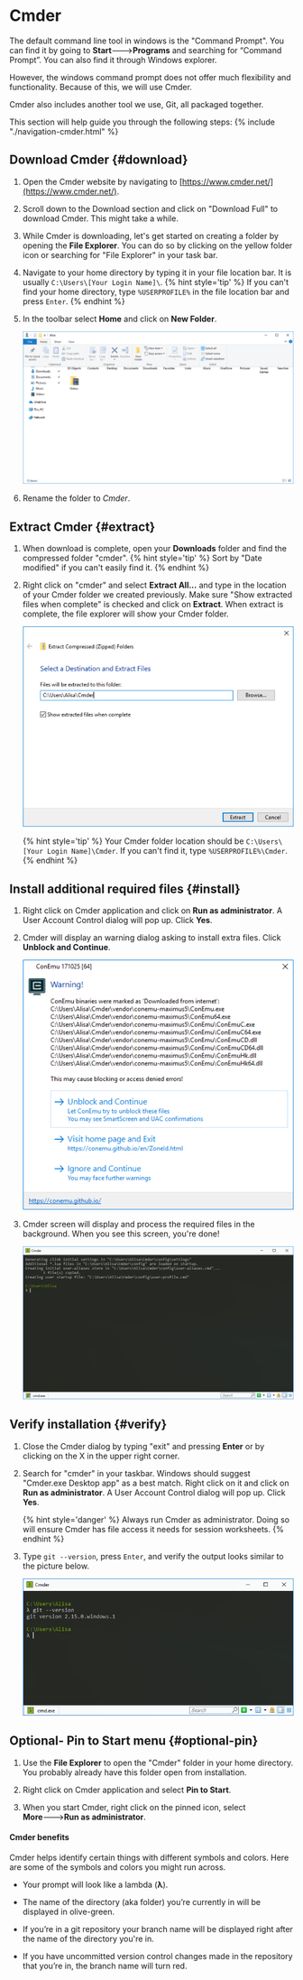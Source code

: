 # Cmder

The default command line tool in windows is the "Command Prompt". You can find it by going to **Start**🡒**Programs** and searching for “Command Prompt”. You can also find it through Windows explorer. 

However, the windows command prompt does not offer much flexibility and functionality. Because of this, we will use Cmder. 

Cmder also includes another tool we use, Git, all packaged together. 

This section will help guide you through the following steps:
{% include "./navigation-cmder.html" %}


## Download Cmder {#download}
1. Open the Cmder website by navigating to [https://www.cmder.net/](https://www.cmder.net/).

1. Scroll down to the Download section and click on "Download Full" to download Cmder. This might take a while.

1. While Cmder is downloading, let's get started on creating a folder by opening the **File Explorer**. You can do so by clicking on the yellow folder icon or searching for "File Explorer" in your task bar.

1. Navigate to your home directory by typing it in your file location bar. It is usually `C:\Users\[Your Login Name]\`. 
{% hint style='tip' %}
If you can't find your home directory, type `%USERPROFILE%` in the file location bar and press `Enter`.
{% endhint %}

1. In the toolbar select **Home** and click on **New Folder**.

   ![](images/create-new-folder.PNG)

1. Rename the folder to _Cmder_.


## Extract Cmder {#extract}
1. When download is complete, open your **Downloads** folder and find the compressed folder "cmder".
{% hint style='tip' %}
Sort by "Date modified" if you can't easily find it.
{% endhint %}
1. Right click on "cmder" and select **Extract All...** and type in the location of your Cmder folder we created previously. Make sure "Show extracted files when complete" is checked and click on **Extract**. When extract is complete, the file explorer will show your Cmder folder.

   ![](images/extract-to-destination.PNG)

   {% hint style='tip' %}
Your Cmder folder location should be `C:\Users\[Your Login Name]\Cmder`. If you can't find it, type `%USERPROFILE%\Cmder`.
{% endhint %}


## Install additional required files {#install}
1.  Right click on Cmder application and click on **Run as administrator**. A User Account Control dialog will pop up. Click **Yes**.
1. Cmder will display an warning dialog asking to install extra files. Click **Unblock and Continue**.

   ![](images/conemu-install.PNG)
1. Cmder screen will display and process the required files in the background. When you see this screen, you're done!

   ![](images/cmder-install-complete.PNG)


## Verify installation {#verify}
1. Close the Cmder dialog by typing "exit" and pressing **Enter** or by clicking on the X in the upper right corner.

1. Search for "cmder" in your taskbar. Windows should suggest "Cmder.exe Desktop app" as a best match. Right click on it and click on **Run as administrator**. A User Account Control dialog will pop up. Click **Yes**.

   {% hint style='danger' %}
Always run Cmder as administrator. Doing so will ensure Cmder has file access it needs for session worksheets.
{% endhint %} 

1. Type `git --version`, press `Enter`, and verify the output looks similar to the picture below.

   ![](images/verify-git-installed.PNG)


## Optional- Pin to Start menu {#optional-pin}
1. Use the **File Explorer** to open the "Cmder" folder in your home directory. You probably already have this folder open from installation.

1. Right click on Cmder application and select **Pin to Start**.

1. When you start Cmder, right click on the pinned icon, select **More**🡒**Run as administrator**.


#### Cmder benefits

Cmder helps identify certain things with different symbols and colors. Here are some of the symbols and colors you might run across.

* Your prompt will look like a lambda \(**λ**\).

* The name of the directory \(aka folder\) you’re currently in will be displayed in olive-green. 

* If you’re in a git repository your branch name will be displayed right after the name of the directory you're in.

* If you have uncommitted version control changes made in the repository that you’re in, the branch name will turn red.
